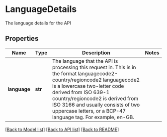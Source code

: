 # LanguageDetails

The language details for the API
## Properties
Name | Type | Description | Notes
------------ | ------------- | ------------- | -------------
**language** | **str** | The language that the API is processing this request in.  This is in the format languagecode2-country/regioncode2  languagecode2 is a lowercase two-letter code derived from ISO 639-1  country/regioncode2 is derived from ISO 3166 and usually consists of two uppercase letters, or a BCP-47 language tag.  For example, en-GB. | 

[[Back to Model list]](../README.md#documentation-for-models) [[Back to API list]](../README.md#documentation-for-api-endpoints) [[Back to README]](../README.md)


